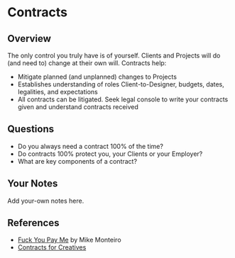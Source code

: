 # Contracts 

## Overview
The only control you truly have is of yourself. Clients and Projects will do (and need to) change at their own will. Contracts help:

* Mitigate planned (and unplanned) changes to Projects
* Establishes understanding of roles Client-to-Designer, budgets, dates, legalities, and expectations 
* All contracts can be litigated. Seek legal console to write your contracts given and understand contracts received

## Questions
* Do you always need a contract 100% of the time? 
* Do contracts 100% protect you, your Clients or your Employer?
* What are key components of a contract? 

## Your Notes
Add your-own notes here. 

## References
* [Fuck You Pay Me][1] by Mike Monteiro
* [Contracts for Creatives][2]

[1]:	https://vimeo.com/22053820
[2]:	https://www.lynda.com/Business-Skills-tutorials/Contracting-Creatives/508540-2.html?srchtrk=index%3a2%0alinktypeid%3a2%0aq%3acontracts%0apage%3a1%0as%3arelevance%0asa%3atrue%0aproducttypeid%3a2